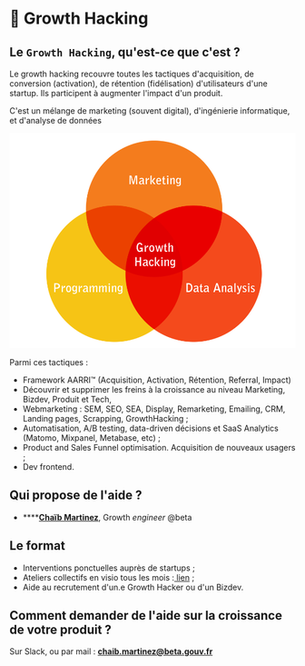 # 🚀 Growth Hacking

## Le `Growth Hacking`, qu'est-ce que c'est ?

Le growth hacking recouvre toutes les tactiques d'acquisition, de conversion \(activation\), de rétention \(fidélisation\) d'utilisateurs d'une startup. Ils participent à augmenter l'impact d'un produit. 

C'est un mélange de marketing \(souvent digital\), d'ingénierie informatique, et d'analyse de données 

![](../.gitbook/assets/growth-hacker.png)

 Parmi ces tactiques :

* Framework AARRI™ \(Acquisition, Activation, Rétention, Referral, Impact\)
* Découvrir et supprimer les freins à la croissance au niveau Marketing, Bizdev, Produit et Tech, 
* Webmarketing : SEM, SEO, SEA, Display, Remarketing, Emailing, CRM, Landing pages, Scrapping, GrowthHacking ;
* Automatisation, A/B testing, data-driven décisions et SaaS Analytics \(Matomo, Mixpanel, Metabase, etc\) ;
* Product and Sales Funnel optimisation. Acquisition de nouveaux usagers ;
* Dev frontend.

## Qui propose de l'aide ?

* \*\*\*\*[**Chaïb Martinez**](https://www.linkedin.com/in/chaibmartinez/?originalSubdomain=fr), Growth _engineer_ @beta

## Le format

* Interventions ponctuelles auprès de startups ;
* Ateliers collectifs en visio tous les mois :[ lien](https://doc.incubateur.net/startups/marketing/growth-hacking) ; 
* Aide au recrutement d'un.e Growth Hacker ou d'un Bizdev.  



## Comment demander de l'aide sur la croissance de votre produit ?

Sur Slack, ou par mail : **chaib.martinez@beta.gouv.fr**

